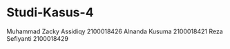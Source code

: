 # Studi-Kasus-4
Muhammad Zacky Assidiqy 2100018426
Alnanda Kusuma 2100018421
Reza Sefiyanti 2100018429

